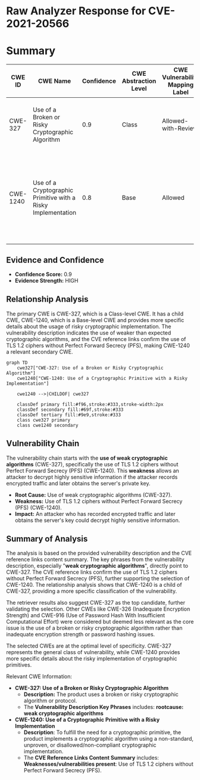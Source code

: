 # Raw Analyzer Response for CVE-2021-20566

# Summary
| CWE ID | CWE Name | Confidence | CWE Abstraction Level | CWE Vulnerability Mapping Label | CWE-Vulnerability Mapping Notes |
|---|---|---|---|---|---|
| CWE-327 | Use of a Broken or Risky Cryptographic Algorithm | 0.9 | Class | Allowed-with-Review | Primary CWE. The product uses weaker than expected cryptographic algorithms. |
| CWE-1240 | Use of a Cryptographic Primitive with a Risky Implementation | 0.8 | Base | Allowed | Secondary CWE. The Resilient platform supports TLS 1.2 ciphers that are not enabled for Perfect Forward Secrecy (PFS). |

## Evidence and Confidence

*   **Confidence Score:** 0.9
*   **Evidence Strength:** HIGH

## Relationship Analysis
The primary CWE is CWE-327, which is a Class-level CWE. It has a child CWE, CWE-1240, which is a Base-level CWE and provides more specific details about the usage of risky cryptographic implementation. The vulnerability description indicates the use of weaker than expected cryptographic algorithms, and the CVE reference links confirm the use of TLS 1.2 ciphers without Perfect Forward Secrecy (PFS), making CWE-1240 a relevant secondary CWE.

```mermaid
graph TD
    cwe327["CWE-327: Use of a Broken or Risky Cryptographic Algorithm"]
    cwe1240["CWE-1240: Use of a Cryptographic Primitive with a Risky Implementation"]
    
    cwe1240 -->|CHILDOF| cwe327
    
    classDef primary fill:#f96,stroke:#333,stroke-width:2px
    classDef secondary fill:#69f,stroke:#333
    classDef tertiary fill:#9e9,stroke:#333
    class cwe327 primary
    class cwe1240 secondary
```

## Vulnerability Chain
The vulnerability chain starts with the **use of weak cryptographic algorithms** (CWE-327), specifically the use of TLS 1.2 ciphers without Perfect Forward Secrecy (PFS) (CWE-1240). This **weakness** allows an attacker to decrypt highly sensitive information if the attacker records encrypted traffic and later obtains the server's private key.
  - **Root Cause:** Use of weak cryptographic algorithms (CWE-327).
  - **Weakness:** Use of TLS 1.2 ciphers without Perfect Forward Secrecy (PFS) (CWE-1240).
  - **Impact:** An attacker who has recorded encrypted traffic and later obtains the server's key could decrypt highly sensitive information.

## Summary of Analysis
The analysis is based on the provided vulnerability description and the CVE reference links content summary. The key phrases from the vulnerability description, especially "**weak cryptographic algorithms**", directly point to CWE-327. The CVE reference links confirm the use of TLS 1.2 ciphers without Perfect Forward Secrecy (PFS), further supporting the selection of CWE-1240. The relationship analysis shows that CWE-1240 is a child of CWE-327, providing a more specific classification of the vulnerability.

The retriever results also suggest CWE-327 as the top candidate, further validating the selection. Other CWEs like CWE-326 (Inadequate Encryption Strength) and CWE-916 (Use of Password Hash With Insufficient Computational Effort) were considered but deemed less relevant as the core issue is the use of a broken or risky cryptographic algorithm rather than inadequate encryption strength or password hashing issues.

The selected CWEs are at the optimal level of specificity. CWE-327 represents the general class of vulnerability, while CWE-1240 provides more specific details about the risky implementation of cryptographic primitives.

Relevant CWE Information:
*   **CWE-327: Use of a Broken or Risky Cryptographic Algorithm**
    *   **Description:** The product uses a broken or risky cryptographic algorithm or protocol.
    *   The **Vulnerability Description Key Phrases** includes: **rootcause:** **weak cryptographic algorithms**
*   **CWE-1240: Use of a Cryptographic Primitive with a Risky Implementation**
    *   **Description**: To fulfill the need for a cryptographic primitive, the product implements a cryptographic algorithm using a non-standard, unproven, or disallowed/non-compliant cryptographic implementation.
    *   The **CVE Reference Links Content Summary** includes: **Weaknesses/vulnerabilities present**: Use of TLS 1.2 ciphers without Perfect Forward Secrecy (PFS).